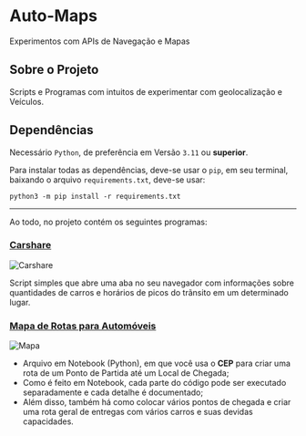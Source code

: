 # Auto-Maps
Experimentos com APIs de Navegação e Mapas

## Sobre o Projeto

Scripts e Programas com intuitos de experimentar com geolocalização e Veículos.

## Dependências

Necessário `Python`, de preferência em Versão `3.11` ou **superior**.

Para instalar todas as dependências, deve-se usar o `pip`, em seu terminal, baixando o arquivo `requirements.txt`, deve-se usar:

`python3 -m pip install -r requirements.txt`

___

Ao todo, no projeto contém os seguintes programas:

### [Carshare](https://github.com/JoaoHenriqueBR/Auto-Maps/blob/main/carshare.py)

![Carshare](https://rawgithubusercontent.com/JoaoHenriqueBR/Auto-Maps/main/img/carshare.png)

Script simples que abre uma aba no seu navegador com informações sobre quantidades de carros e horários de picos do trãnsito em um determinado lugar.

### [Mapa de Rotas para Automóveis](https://github.com/JoaoHenriqueBR/Auto-Maps/blob/main/mapa.ipynb)

![Mapa](https://rawgithubusercontent.com/JoaoHenriqueBR/Auto-Maps/main/img/Mapa.png)

- Arquivo em Notebook (Python), em que você usa o **CEP** para criar uma rota de um Ponto de Partida até um Local de Chegada;
- Como é feito em Notebook, cada parte do código pode ser executado separadamente e cada detalhe é documentado;
- Além disso, também há como colocar vários pontos de chegada e criar uma rota geral de entregas com vários carros e suas devidas capacidades.

